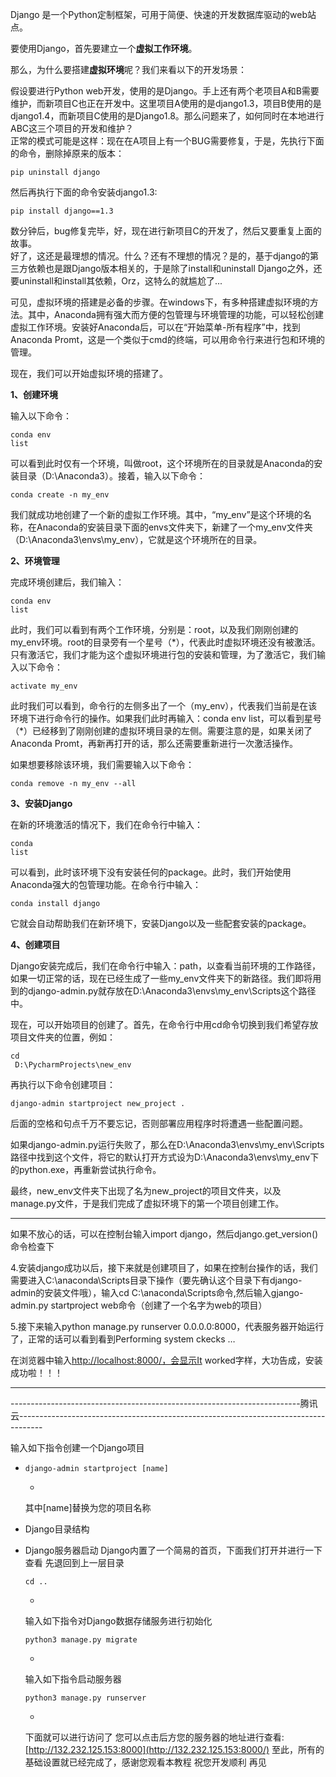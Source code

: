 Django 是一个Python定制框架，可用于简便、快速的开发数据库驱动的web站点。

要使用Django，首先要建立一个**虚拟工作环境**。

那么，为什么要搭建**虚拟环境**呢？我们来看以下的开发场景：

假设要进行Python web开发，使用的是Django。手上还有两个老项目A和B需要维护，而新项目C也正在开发中。这里项目A使用的是django1.3，项目B使用的是django1.4，而新项目C使用的是Django1.8。那么问题来了，如何同时在本地进行ABC这三个项目的开发和维护？  
 正常的模式可能是这样：现在在A项目上有一个BUG需要修复，于是，先执行下面的命令，删除掉原来的版本：

```
pip uninstall django
```

然后再执行下面的命令安装django1.3:

```
pip install django==1.3
```

数分钟后，bug修复完毕，好，现在进行新项目C的开发了，然后又要重复上面的故事。  
 好了，这还是最理想的情况。什么？还有不理想的情况？是的，基于django的第三方依赖也是跟Django版本相关的，于是除了install和uninstall Django之外，还要uninstall和install其依赖，Orz，这特么的就尴尬了...

可见，虚拟环境的搭建是必备的步骤。在windows下，有多种搭建虚拟环境的方法。其中，Anaconda拥有强大而方便的包管理与环境管理的功能，可以轻松创建虚拟工作环境。安装好Anaconda后，可以在“开始菜单-所有程序”中，找到Anaconda Promt，这是一个类似于cmd的终端，可以用命令行来进行包和环境的管理。

现在，我们可以开始虚拟环境的搭建了。

**1、创建环境**

输入以下命令：

```
conda env 
list
```

可以看到此时仅有一个环境，叫做root，这个环境所在的目录就是Anaconda的安装目录（D:\Anaconda3）。接着，输入以下命令：

```
conda create -n my_env
```

我们就成功地创建了一个新的虚拟工作环境。其中，“my\_env”是这个环境的名称，在Anaconda的安装目录下面的envs文件夹下，新建了一个my\_env文件夹（D:\Anaconda3\envs\my\_env），它就是这个环境所在的目录。

**2、环境管理**

完成环境创建后，我们输入：

```
conda env 
list
```

此时，我们可以看到有两个工作环境，分别是：root，以及我们刚刚创建的my\_env环境。root的目录旁有一个星号（\*），代表此时虚拟环境还没有被激活。只有激活它，我们才能为这个虚拟环境进行包的安装和管理，为了激活它，我们输入以下命令：

```
activate my_env
```

此时我们可以看到，命令行的左侧多出了一个（my\_env），代表我们当前是在该环境下进行命令行的操作。如果我们此时再输入：conda env list，可以看到星号（\*）已经移到了刚刚创建的虚拟环境目录的左侧。需要注意的是，如果关闭了Anaconda Promt，再新再打开的话，那么还需要重新进行一次激活操作。

如果想要移除该环境，我们需要输入以下命令：

```
conda remove -n my_env --all
```

**3、安装Django**

在新的环境激活的情况下，我们在命令行中输入：

```
conda 
list
```

可以看到，此时该环境下没有安装任何的package。此时，我们开始使用Anaconda强大的包管理功能。在命令行中输入：

```
conda install django
```

它就会自动帮助我们在新环境下，安装Django以及一些配套安装的package。

**4、创建项目**

Django安装完成后，我们在命令行中输入：path，以查看当前环境的工作路径，如果一切正常的话，现在已经生成了一些my\_env文件夹下的新路径。我们即将用到的django-admin.py就存放在D:\Anaconda3\envs\my\_env\Scripts这个路径中。

现在，可以开始项目的创建了。首先，在命令行中用cd命令切换到我们希望存放项目文件夹的位置，例如：

```
cd
 D:\PycharmProjects\new_env
```

再执行以下命令创建项目：

```
django-admin startproject new_project .
```

后面的空格和句点千万不要忘记，否则部署应用程序时将遭遇一些配置问题。

如果django-admin.py运行失败了，那么在D:\Anaconda3\envs\my\_env\Scripts路径中找到这个文件，将它的默认打开方式设为D:\Anaconda3\envs\my\_env下的python.exe，再重新尝试执行命令。

最终，new\_env文件夹下出现了名为new\_project的项目文件夹，以及manage.py文件，于是我们完成了虚拟环境下的第一个项目创建工作。

---

如果不放心的话，可以在控制台输入import django，然后django.get\_version\(\)命令检查下

4.安装django成功以后，接下来就是创建项目了，如果在控制台操作的话，我们需要进入C:\anaconda\Scripts目录下操作（要先确认这个目录下有django-admin的安装文件哦），输入cd C:\anaconda\Scripts命令,然后输入gjango-admin.py startproject web命令（创建了一个名字为web的项目）

5.接下来输入python manage.py runserver 0.0.0.0:8000，代表服务器开始运行了，正常的话可以看到看到Performing system ckecks …

在浏览器中输入[http://localhost:8000/，会显示It](http://localhost:8000/，会显示It) worked字样，大功告成，安装成功啦！！！

---



------------------------------------------------------------------------腾讯云------------------------------------------------------------------------------------



输入如下指令创建一个Django项目

* ```
  django-admin startproject [name]
  ```

  * 
  其中\[name\]替换为您的项目名称
* Django目录结构
* Django服务器启动
  Django内置了一个简易的首页，下面我们打开并进行一下查看
  先退回到上一层目录
  ```
  cd ..
  ```

  * 
  输入如下指令对Django数据存储服务进行初始化
  ```
  python3 manage.py migrate
  ```

  * 
  输入如下指令启动服务器
  ```
  python3 manage.py runserver
  ```

  * 
  下面就可以进行访问了
  您可以点击后方您的服务器的地址进行查看:
  [http://132.232.125.153:8000](http://132.232.125.153:8000/)
  至此，所有的基础设置就已经完成了，感谢您观看本教程
  祝您开发顺利
  再见



